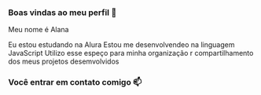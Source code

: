 ### Boas vindas ao meu perfil 💙

Meu nome é Alana

Eu estou estudando na Alura
Estou me desenvolvendeo na linguagem JavaScript
Utilizo esse espeço para minha organização r compartilhamento dos meus projetos desemvolvidos

### Você entrar em contato comigo 📫






